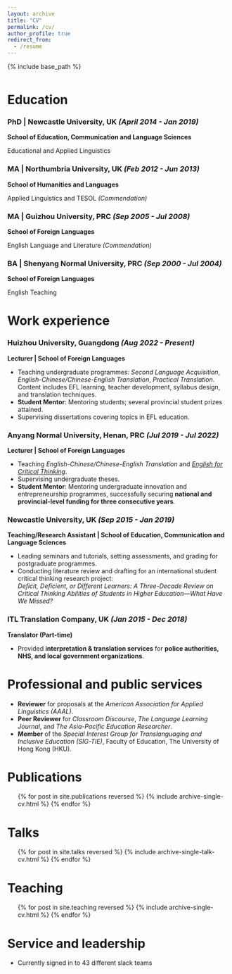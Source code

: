 ```yaml
---
layout: archive
title: "CV"
permalink: /cv/
author_profile: true
redirect_from:
  - /resume
---
```


{% include base_path %}
 <div style="margin-top: 50px;"></div> 


Education
======
### **PhD | Newcastle University, UK** *(April 2014 - Jan 2019)* <br>   

**School of Education, Communication and Language Sciences** 

Educational and Applied Linguistics  


### **MA | Northumbria University, UK** *(Feb 2012 - Jun 2013)* <br>  

**School of Humanities and Languages** 

Applied Linguistics and TESOL *(Commendation)*  

### **MA | Guizhou University, PRC** *(Sep 2005 - Jul 2008)* <br>

**School of Foreign Languages**   

English Language and Literature *(Commendation)*  

### **BA | Shenyang Normal University, PRC** *(Sep 2000 - Jul 2004)*  <br>

**School of Foreign Languages**   

English Teaching  

Work experience
======
### **Huizhou University, Guangdong** *(Aug 2022 - Present)*  
**Lecturer | School of Foreign Languages**  
- Teaching undergraduate programmes: *Second Language Acquisition*, *English-Chinese/Chinese-English Translation*, *Practical Translation*. Content includes EFL learning, teacher development, syllabus design, and translation techniques.  
- **Student Mentor**: Mentoring students; several provincial student prizes attained.  
- Supervising dissertations covering topics in EFL education.  

### **Anyang Normal University, Henan, PRC** *(Jul 2019 - Jul 2022)*  
**Lecturer | School of Foreign Languages**  
- Teaching *English-Chinese/Chinese-English Translation* and [*English for Critical Thinking*](https://www.icourse163.org/course/AYNU-1206707837?tid=1474009442).  
- Supervising undergraduate theses.  
- **Student Mentor**: Mentoring undergraduate innovation and entrepreneurship programmes, successfully securing **national and provincial-level funding for three consecutive years**.  

### **Newcastle University, UK** *(Sep 2015 - Jan 2019)*  
**Teaching/Research Assistant | School of Education, Communication and Language Sciences**  
- Leading seminars and tutorials, setting assessments, and grading for postgraduate programmes.  
- Conducting literature review and drafting for an international student critical thinking research project:  
  *Deficit, Deficient, or Different Learners: A Three-Decade Review on Critical Thinking Abilities of Students in Higher Education—What Have We Missed?*  

### **ITL Translation Company, UK** *(Jan 2015 - Dec 2018)*  
**Translator (Part-time)**  
- Provided **interpretation & translation services** for **police authorities, NHS, and local government organizations**.  
  
Professional and public services
======
- **Reviewer** for proposals at the *American Association for Applied Linguistics (AAAL)*.  
- **Peer Reviewer** for *Classroom Discourse*, *The Language Learning Journal*, and *The Asia-Pacific Education Researcher*.  
- **Member** of the *Special Interest Group for Translanguaging and Inclusive Education (SIG-TIE)*, Faculty of Education, The University of Hong Kong (HKU).  

Publications
======
  <ul>{% for post in site.publications reversed %}
    {% include archive-single-cv.html %}
  {% endfor %}</ul>
  
Talks
======
  <ul>{% for post in site.talks reversed %}
    {% include archive-single-talk-cv.html  %}
  {% endfor %}</ul>
  
Teaching
======
  <ul>{% for post in site.teaching reversed %}
    {% include archive-single-cv.html %}
  {% endfor %}</ul>
  
Service and leadership
======
* Currently signed in to 43 different slack teams
